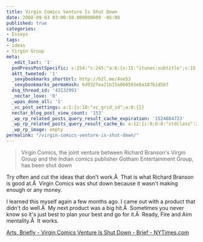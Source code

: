 ```yaml
---
title: Virgin Comics Venture Is Shut Down
date: 2008-09-03 03:00:58.000000000 -05:00
published: true
categories:
- Essays
tags:
- ideas
- Virgin Group
meta:
  _edit_last: '1'
  podPressPostSpecific: s:254:"s:245:"a:6:{s:15:"itunes:subtitle";s:15:"##PostExcerpt##";s:14:"itunes:summary";s:15:"##PostExcerpt##";s:15:"itunes:keywords";s:17:"##WordPressCats##";s:13:"itunes:author";s:10:"##Global##";s:15:"itunes:explicit";s:2:"No";s:12:"itunes:block";s:2:"No";}";";
  aktt_tweeted: '1'
  _sexybookmarks_shortUrl: http://b2l.me/4ve53
  _sexybookmarks_permaHash: 6d932fea21b15a0b0503e8a107b1d5bf
  dsq_thread_id: '43132991'
  _nectar_love: '0'
  _wpas_done_all: '1'
  _vc_post_settings: a:1:{s:10:"vc_grid_id";a:0:{}}
  nectar_blog_post_view_count: '153'
  _wp_rp_related_posts_query_result_cache_expiration: '1524884723'
  _wp_rp_related_posts_query_result_cache_6: a:12:{i:0;O:8:"stdClass":2:{s:7:"post_id";s:4:"1176";s:5:"score";s:18:"107.79897844226633";}i:1;O:8:"stdClass":2:{s:7:"post_id";s:4:"1085";s:5:"score";s:18:"107.79897844226633";}i:2;O:8:"stdClass":2:{s:7:"post_id";s:4:"1058";s:5:"score";s:18:"107.79897844226633";}i:3;O:8:"stdClass":2:{s:7:"post_id";s:4:"1311";s:5:"score";s:18:"106.58608945583688";}i:4;O:8:"stdClass":2:{s:7:"post_id";s:3:"843";s:5:"score";s:17:"86.94951469021218";}i:5;O:8:"stdClass":2:{s:7:"post_id";s:3:"327";s:5:"score";s:17:"79.32107519959177";}i:6;O:8:"stdClass":2:{s:7:"post_id";s:4:"1052";s:5:"score";s:17:"78.71176947680453";}i:7;O:8:"stdClass":2:{s:7:"post_id";s:3:"359";s:5:"score";s:17:"76.46484348772086";}i:8;O:8:"stdClass":2:{s:7:"post_id";s:3:"321";s:5:"score";s:17:"75.56087324020956";}i:9;O:8:"stdClass":2:{s:7:"post_id";s:4:"1417";s:5:"score";s:17:"69.40932327781604";}i:10;O:8:"stdClass":2:{s:7:"post_id";s:4:"1309";s:5:"score";s:17:"69.40932327781604";}i:11;O:8:"stdClass":2:{s:7:"post_id";s:4:"1196";s:5:"score";s:17:"69.40932327781604";}}
  _wp_rp_image: empty
permalink: "/virgin-comics-venture-is-shut-down/"
---
```

<blockquote>Virgin Comics, the joint venture between Richard Branson's Virgin Group and the Indian comics publisher Gotham Entertainment Group, has been shut down</p></blockquote>
<p>Try often and cut the ideas that don't work.Â  That is what Richard Branson is good at.Â  Virgin Comics was shut down because it wasn't making enough or any money.

I learned this myself again a few months ago. I came out with a product that didn't do well.Â  My next product was a big hit.Â  Sometimes you never know so it's just best to plan your best and go for it.Â  Ready, Fire and Aim mentality.Â  It works.

<a href="http://www.nytimes.com/2008/08/27/arts/27arts-VIRGINCOMICS_BRF.html?_r=1&amp;ref=arts&amp;oref=slogin" rel="nofollow">Arts, Briefly - Virgin Comics Venture Is Shut Down - Brief - NYTimes.com</a></p>
